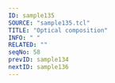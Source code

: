 ```yaml
---
ID: sample135
SOURCE: "sample135.tcl"
TITLE: "Optical composition"
INFO: " "
RELATED: ""
seqNo: 58
prevID: sample134
nextID: sample136
---
```

